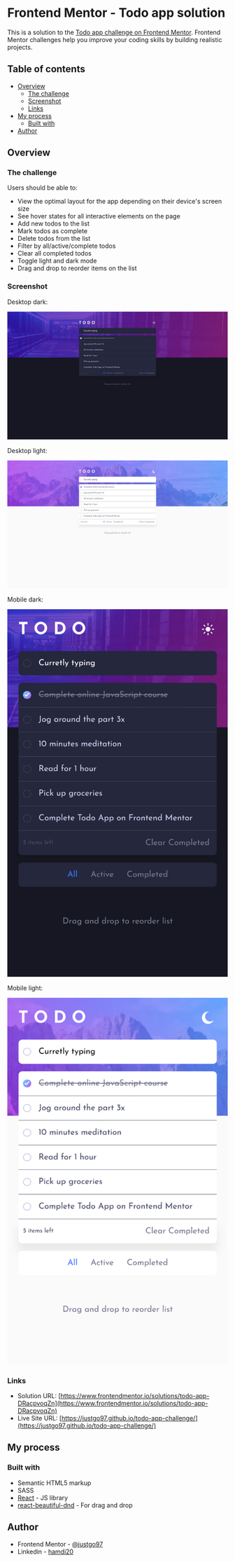 # Frontend Mentor - Todo app solution

This is a solution to the [Todo app challenge on Frontend Mentor](https://www.frontendmentor.io/challenges/todo-app-Su1_KokOW). Frontend Mentor challenges help you improve your coding skills by building realistic projects.

## Table of contents

- [Overview](#overview)
  - [The challenge](#the-challenge)
  - [Screenshot](#screenshot)
  - [Links](#links)
- [My process](#my-process)
  - [Built with](#built-with)
- [Author](#author)

## Overview

### The challenge

Users should be able to:

- View the optimal layout for the app depending on their device's screen size
- See hover states for all interactive elements on the page
- Add new todos to the list
- Mark todos as complete
- Delete todos from the list
- Filter by all/active/complete todos
- Clear all completed todos
- Toggle light and dark mode
- Drag and drop to reorder items on the list

### Screenshot

Desktop dark:

![](./screenshots/desktop-dark.jpeg)

Desktop light:

![](./screenshots/desktop-light.jpeg)

Mobile dark:

![](./screenshots/mobile-dark.png)

Mobile light:

![](./screenshots/mobile-light.png)

### Links

- Solution URL: [https://www.frontendmentor.io/solutions/todo-app-DRacpvoqZn](https://www.frontendmentor.io/solutions/todo-app-DRacpvoqZn)
- Live Site URL: [https://justgo97.github.io/todo-app-challenge/](https://justgo97.github.io/todo-app-challenge/)

## My process

### Built with

- Semantic HTML5 markup
- SASS
- [React](https://reactjs.org/) - JS library
- [react-beautiful-dnd](https://github.com/atlassian/react-beautiful-dnd) - For drag and drop

## Author

- Frontend Mentor - [@justgo97](https://www.frontendmentor.io/profile/justgo97)
- Linkedin - [hamdi20](https://www.linkedin.com/in/hamdi20/)
